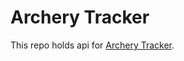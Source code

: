 # Archery Tracker

This repo holds api for [Archery Tracker](https://github.com/carabus/archery-tracker-client).
